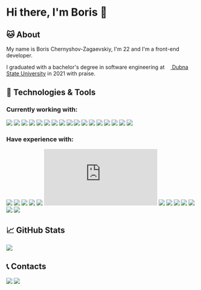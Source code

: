# Hi there, I'm Boris 👋

## 🐱 About

My name is Boris Chernyshov-Zagaevskiy, I'm 22 and I'm a front-end developer.

I graduated with a bachelor's degree in software engineering at [<img src="https://uni-dubna.ru/favicon.png" width="12" height="12"> Dubna State University](https://uni-dubna.ru/) in 2021 with praise.
## 🔧 Technologies & Tools

### Currently working with:
![](https://img.shields.io/badge/React-Hooks%20|%20HOC-00ADD8?logo=react)
![](https://img.shields.io/badge/Redux-Redux_Toolkit-593D88?logo=redux)
![](https://img.shields.io/badge/React_Router-CA4245?style=flat&logo=react-router&logoColor=white)
![](https://img.shields.io/badge/Gatsby-663399?style=flat&logo=gatsby&logoColor=white)
![](https://img.shields.io/badge/NextJS-bf009f?style=flat)
![](https://img.shields.io/badge/SingleSPA-0013bf?style=flat)
![](https://img.shields.io/badge/Material--UI-0081CB?logo=material-ui)
![](https://img.shields.io/badge/TypeScript-4^-3178C6?style=flat&logo=typescript)
![](https://img.shields.io/badge/SASS-CC6699?style=flat&logo=sass&logoColor=white)
![](https://img.shields.io/badge/ECMAScript-6^-F7DF1E?style=flat&logo=javascript)
![](https://img.shields.io/badge/Docker-2496ED?style=flat&logo=docker&logoColor=white)
![](https://img.shields.io/badge/Docker--Compose-2496ED?style=flat&logo=docker&logoColor=white)
![](https://img.shields.io/badge/GitLab%20CI-330F63?style=flat&logo=gitlab&logoColor=white)
![](https://img.shields.io/badge/GitHub%20Actions-100000?style=flat&logo=github&logoColor=white)
![](https://img.shields.io/badge/Shell_Script-121011?style=flat&logo=gnu-bash&logoColor=white)
![](https://badges.aleen42.com/src/eslint.svg)
![](https://badges.aleen42.com/src/jest_1.svg)
### Have experience with:

![](https://img.shields.io/badge/MySQL-336791?style=flat&logo=mysql&logoColor=white)
![](https://img.shields.io/badge/SQLite-336791?style=flat&logo=sqlite&logoColor=white)
![](https://img.shields.io/badge/Bootstrap-4^-563D7C?logo=bootstrap)
![](https://img.shields.io/badge/.NET-Core%20|%20Framework-512BD4?style=flat&logo=.net)
![](https://img.shields.io/badge/C%23-7^-239120?style=flat&logo=C-Sharp)
![](https://img.shields.io/badge/NodeJS-14^-239120?style=flat&logo=node.js)
![](https://img.shields.io/badge/ExpressJS-F7DF1E?style=flat)
![](https://img.shields.io/badge/HTML-5-fa4700?style=flat&logo=html5)
![](https://img.shields.io/badge/CSS-3-003efa?style=flat&logo=css3)
![](https://img.shields.io/badge/Python-3^-3776AB?style=flat&logo=python)
![](https://badges.aleen42.com/src/webpack.svg)
![](https://badges.aleen42.com/src/photoshop.svg)
![](https://badges.aleen42.com/src/illustrator.svg)

## 📈 GitHub Stats

<a href="https://github.com/fvrrrn/fvrrrn">
  <img align="center" src="https://github-readme-stats.vercel.app/api/top-langs/?username=fvrrrn&hide=html&title_color=ffffff" />
</a>

## 📞 Contacts
[![](https://img.shields.io/badge/send%20message-2CA5E0?style=for-the-badge&logo=telegram&logoColor=white)](https://t.me/fvrrrn)
[![](https://img.shields.io/badge/write%20e--mail-D14836?style=for-the-badge&logo=gmail&logoColor=white)](mailto:boris.chernystrand@gmail.com)

